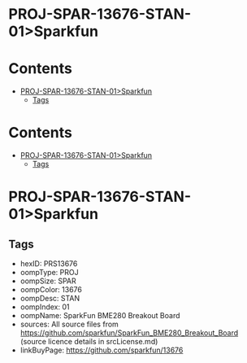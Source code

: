 
PROJ-SPAR-13676-STAN-01>Sparkfun
================================

Contents
========

* [PROJ-SPAR-13676-STAN-01>Sparkfun](#proj-spar-13676-stan-01sparkfun)
	* [Tags](#tags)

Contents
========

* [PROJ-SPAR-13676-STAN-01>Sparkfun](#proj-spar-13676-stan-01sparkfun)
	* [Tags](#tags)

# PROJ-SPAR-13676-STAN-01>Sparkfun

## Tags

- hexID: PRS13676
- oompType: PROJ
- oompSize: SPAR
- oompColor: 13676
- oompDesc: STAN
- oompIndex: 01
- oompName: SparkFun BME280 Breakout Board
- sources: All source files from https://github.com/sparkfun/SparkFun_BME280_Breakout_Board (source licence details in srcLicense.md)
- linkBuyPage: https://github.com/sparkfun/13676
